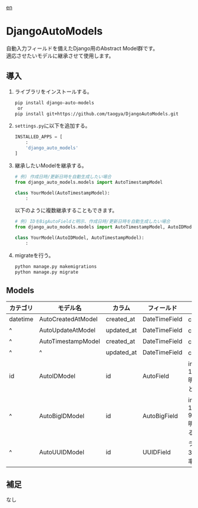 [en](README_en.md)

# DjangoAutoModels
自動入力フィールドを備えたDjango用のAbstract Model群です。  
適応させたいモデルに継承させて使用します。

## 導入
1. ライブラリをインストールする。
    ```sh
    pip install django-auto-models
     or
    pip install git+https://github.com/taogya/DjangoAutoModels.git
    ```
1. `settings.py`に以下を追加する。
    ```python
    INSTALLED_APPS = [
        :
        'django_auto_models'
    ]
    ```
1. 継承したいModelを継承する。
    ```python
    # 例) 作成日時/更新日時を自動生成したい場合
    from django_auto_models.models import AutoTimestampModel

    class YourModel(AutoTimestampModel):
        :
    ```

    以下のように複数継承することもできます。
    ```python
    # 例) IDをBigAutoFieldと明示、作成日時/更新日時を自動生成したい場合
    from django_auto_models.models import AutoTimestampModel, AutoIDModel

    class YourModel(AutoIDModel, AutoTimestampModel):
        :
    ```
1. migrateを行う。
    ```python
    python manage.py makemigrations
    python manage.py migrate
    ```

## Models
|カテゴリ|モデル名|カラム|フィールド|説明|
|---|---|---|---|---|
|datetime|AutoCreatedAtModel|created_at|DateTimeField|createした日時を格納|
|^       |AutoUpdateAtModel |updated_at|DateTimeField|create/updateした日時を格納|
|^       |AutoTimestampModel|created_at|DateTimeField|createした日時を格納|
|^       |^                 |updated_at|DateTimeField|create/updateした日時を格納|
|id|AutoIDModel   |id|AutoField    |integer の連番を格納<br>1 to 2,147,483,647<br>明示的にidがAutoFieldであると宣言|
|^ |AutoBigIDModel|id|AutoBigField |integer の連番を格納<br>1 to 9,223,372,036,854,775,807<br>明示的にidがAutoBigFieldであると宣言|
|^ |AutoUUIDModel |id|UUIDField    |ランダム128bit UUIDを格納<br>3×10^17回生成して1%の確率で重複の可能性|

## 補足
なし